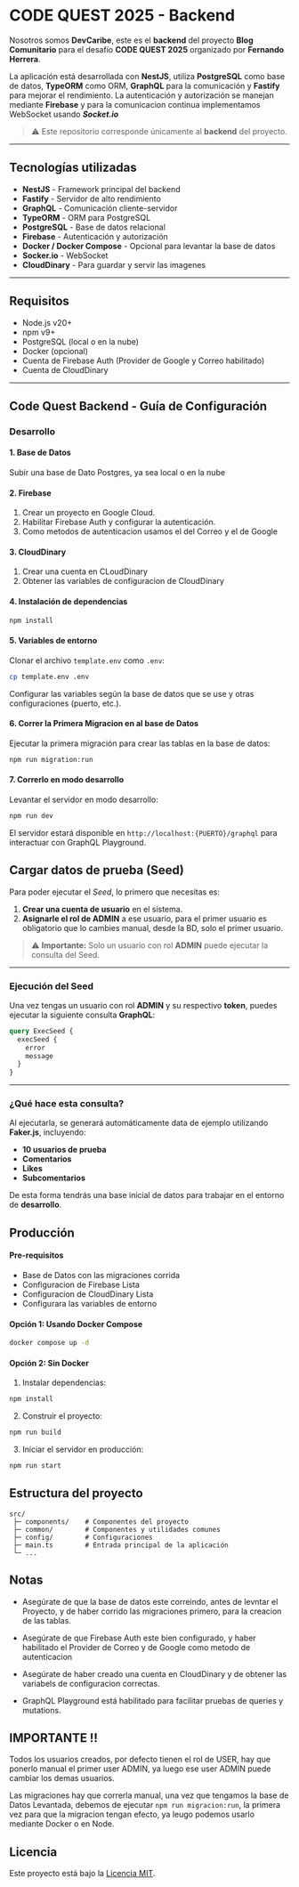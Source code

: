 # CODE QUEST 2025 - Backend

Nosotros somos **DevCaribe**, este es el **backend** del proyecto **Blog Comunitario** para el desafío **CODE QUEST 2025** organizado por **Fernando Herrera**.

La aplicación está desarrollada con **NestJS**, utiliza **PostgreSQL** como base de datos, **TypeORM** como ORM, **GraphQL** para la comunicación y **Fastify** para mejorar el rendimiento. La autenticación y autorización se manejan mediante **Firebase** y para la comunicacion continua implementamos WebSocket usando ***Socket.io***

> ⚠️ Este repositorio corresponde únicamente al **backend** del proyecto.

---

## Tecnologías utilizadas

- **NestJS** - Framework principal del backend
- **Fastify** - Servidor de alto rendimiento
- **GraphQL** - Comunicación cliente-servidor
- **TypeORM** - ORM para PostgreSQL
- **PostgreSQL** - Base de datos relacional
- **Firebase** - Autenticación y autorización
- **Docker / Docker Compose** - Opcional para levantar la base de datos
- **Socker.io** - WebSocket
- **CloudDinary** - Para guardar y servir las imagenes

---

## Requisitos

- Node.js v20+
- npm v9+
- PostgreSQL (local o en la nube)
- Docker (opcional)
- Cuenta de Firebase Auth (Provider de Google y Correo habilitado)
- Cuenta de CloudDinary

---

## Code Quest Backend - Guía de Configuración

### Desarrollo

#### 1. Base de Datos

Subir una base de Dato Postgres, ya sea local o en la nube

#### 2. Firebase

1. Crear un proyecto en Google Cloud.
2. Habilitar Firebase Auth y configurar la autenticación.
3. Como metodos de autenticacion usamos el del Correo y el de Google

#### 3. CloudDinary

1. Crear una cuenta en CLoudDinary
2. Obtener las variables de configuracion de CloudDinary

#### 4. Instalación de dependencias

```bash
npm install
```

#### 5. Variables de entorno

Clonar el archivo `template.env` como `.env`:

```bash
cp template.env .env
```

Configurar las variables según la base de datos que se use y otras configuraciones (puerto, etc.).

#### 6. Correr la Primera Migracion en al base de Datos

Ejecutar la primera migración para crear las tablas en la base de datos:

```bash
npm run migration:run
```
#### 7. Correrlo en modo desarrollo

Levantar el servidor en modo desarrollo:

```bash
npm run dev
```

El servidor estará disponible en `http://localhost:{PUERTO}/graphql` para interactuar con GraphQL Playground.

## Cargar datos de prueba (Seed)

Para poder ejecutar el *Seed*, lo primero que necesitas es:

1. **Crear una cuenta de usuario** en el sistema.
2. **Asignarle el rol de ADMIN** a ese usuario, para el primer usuario es obligatorio que lo cambies manual, desde la BD, solo el primer usuario.

> ⚠️ **Importante:** Solo un usuario con rol **ADMIN** puede ejecutar la consulta del Seed.

---

### Ejecución del Seed

Una vez tengas un usuario con rol **ADMIN** y su respectivo **token**, puedes ejecutar la siguiente consulta **GraphQL**:

```graphql
query ExecSeed {
  execSeed {
    error
    message
  }
}
```

---

### ¿Qué hace esta consulta?

Al ejecutarla, se generará automáticamente data de ejemplo utilizando **Faker.js**, incluyendo:

- **10 usuarios de prueba**
- **Comentarios**
- **Likes**
- **Subcomentarios**

De esta forma tendrás una base inicial de datos para trabajar en el entorno de **desarrollo**.




## Producción

#### Pre-requisitos
  - Base de Datos con las migraciones corrida
  - Configuracion de Firebase Lista
  - Configuracion de CloudDinary Lista
  - Configurara las variables de entorno

#### Opción 1: Usando Docker Compose

```bash
docker compose up -d
```

#### Opción 2: Sin Docker

1. Instalar dependencias:

```bash
npm install
```

2. Construir el proyecto:

```bash
npm run build
```

3. Iniciar el servidor en producción:

```bash
npm run start
```

## Estructura del proyecto

```
src/
 ├─ components/    # Componentes del proyecto
 ├─ common/        # Componentes y utilidades comunes
 ├─ config/        # Configuraciones
 ├─ main.ts        # Entrada principal de la aplicación
 └─ ...
```

## Notas

* Asegúrate de que la base de datos este correindo, antes de levntar el Proyecto, y de haber corrido las migraciones primero, para la creacion de las tablas.

* Asegúrate de que Firebase Auth este bien configurado, y haber habilitado el Provider de Correo y de Google como metodo de autenticacion

* Asegúrate de haber creado una cuenta en CloudDinary y de obtener las variabels de configuracion correctas.

* GraphQL Playground está habilitado para facilitar pruebas de queries y mutations.

## IMPORTANTE !!

Todos los usuarios creados, por defecto tienen el rol de USER, hay que ponerlo manual el primer user ADMIN, ya luego ese user ADMIN puede cambiar los demas usuarios.

Las migraciones hay que correrla manual, una vez que tengamos la base de Datos Levantada, debemos de ejecutar ```npm run migracion:run```, la primera vez para que la migracion tengan efecto, ya leugo podemos usarlo mediante Docker o en Node.

## Licencia
Este proyecto está bajo la [Licencia MIT](./LICENSE).